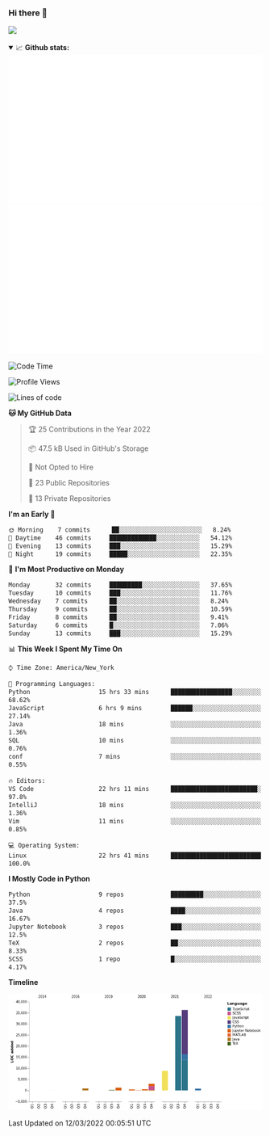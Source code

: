 ### Hi there 👋
 <!--<a href=""><img src="https://img.shields.io/badge/gmail-%23D14836.svg?&style=for-the-badge&logo=gmail&logoColor=white"/></a>-->
 <a href="https://twitter.com/shahanM"><img src="https://img.shields.io/badge/twitter-%231DA1F2.svg?&style=for-the-badge&logo=twitter&logoColor=white"/></a>
 <!--<a href=""><img src="https://img.shields.io/badge/linkedin-%230077B5.svg?&style=for-the-badge&logo=linkedin&logoColor=white"/></a>-->
<details open>
  <summary>📈 <b>Github stats:</b></summary>
  <img src="https://raw.githubusercontent.com/ShahanM/github-stats/master/generated/overview.svg"/>
  <img src="https://raw.githubusercontent.com/ShahanM/github-stats/master/generated/languages.svg"/>
</details>


<!--
**ShahanM/ShahanM** is a ✨ _special_ ✨ repository because its `README.md` (this file) appears on your GitHub profile.

Here are some ideas to get you started:

- 🔭 I’m currently working on ...
- 🌱 I’m currently learning ...
- 👯 I’m looking to collaborate on ...
- 🤔 I’m looking for help with ...
- 💬 Ask me about ...
- 📫 How to reach me: ...
- 😄 Pronouns: ...
- ⚡ Fun fact: ...
-->

<!--START_SECTION:waka-->
![Code Time](http://img.shields.io/badge/Code%20Time-198%20hrs%2033%20mins-blue)

![Profile Views](http://img.shields.io/badge/Profile%20Views-41-blue)

![Lines of code](https://img.shields.io/badge/From%20Hello%20World%20I%27ve%20Written-86%20Thousand%20lines%20of%20code-blue)

**🐱 My GitHub Data** 

> 🏆 25 Contributions in the Year 2022
 > 
> 📦 47.5 kB Used in GitHub's Storage 
 > 
> 🚫 Not Opted to Hire
 > 
> 📜 23 Public Repositories 
 > 
> 🔑 13 Private Repositories  
 > 
**I'm an Early 🐤** 

```text
🌞 Morning    7 commits      ██░░░░░░░░░░░░░░░░░░░░░░░   8.24% 
🌆 Daytime    46 commits     █████████████░░░░░░░░░░░░   54.12% 
🌃 Evening    13 commits     ███░░░░░░░░░░░░░░░░░░░░░░   15.29% 
🌙 Night      19 commits     █████░░░░░░░░░░░░░░░░░░░░   22.35%

```
📅 **I'm Most Productive on Monday** 

```text
Monday       32 commits     █████████░░░░░░░░░░░░░░░░   37.65% 
Tuesday      10 commits     ███░░░░░░░░░░░░░░░░░░░░░░   11.76% 
Wednesday    7 commits      ██░░░░░░░░░░░░░░░░░░░░░░░   8.24% 
Thursday     9 commits      ██░░░░░░░░░░░░░░░░░░░░░░░   10.59% 
Friday       8 commits      ██░░░░░░░░░░░░░░░░░░░░░░░   9.41% 
Saturday     6 commits      █░░░░░░░░░░░░░░░░░░░░░░░░   7.06% 
Sunday       13 commits     ███░░░░░░░░░░░░░░░░░░░░░░   15.29%

```


📊 **This Week I Spent My Time On** 

```text
⌚︎ Time Zone: America/New_York

💬 Programming Languages: 
Python                   15 hrs 33 mins      █████████████████░░░░░░░░   68.62% 
JavaScript               6 hrs 9 mins        ██████░░░░░░░░░░░░░░░░░░░   27.14% 
Java                     18 mins             ░░░░░░░░░░░░░░░░░░░░░░░░░   1.36% 
SQL                      10 mins             ░░░░░░░░░░░░░░░░░░░░░░░░░   0.76% 
conf                     7 mins              ░░░░░░░░░░░░░░░░░░░░░░░░░   0.55%

🔥 Editors: 
VS Code                  22 hrs 11 mins      ████████████████████████░   97.8% 
IntelliJ                 18 mins             ░░░░░░░░░░░░░░░░░░░░░░░░░   1.36% 
Vim                      11 mins             ░░░░░░░░░░░░░░░░░░░░░░░░░   0.85%

💻 Operating System: 
Linux                    22 hrs 41 mins      █████████████████████████   100.0%

```

**I Mostly Code in Python** 

```text
Python                   9 repos             █████████░░░░░░░░░░░░░░░░   37.5% 
Java                     4 repos             ████░░░░░░░░░░░░░░░░░░░░░   16.67% 
Jupyter Notebook         3 repos             ███░░░░░░░░░░░░░░░░░░░░░░   12.5% 
TeX                      2 repos             ██░░░░░░░░░░░░░░░░░░░░░░░   8.33% 
SCSS                     1 repo              █░░░░░░░░░░░░░░░░░░░░░░░░   4.17%

```


**Timeline**

![Chart not found](https://raw.githubusercontent.com/ShahanM/ShahanM/main/charts/bar_graph.png) 


 Last Updated on 12/03/2022 00:05:51 UTC
<!--END_SECTION:waka-->
